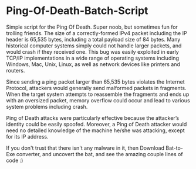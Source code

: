 # Ping-Of-Death-Batch-Script
Simple script for the Ping Of Death. Super noob, but sometimes fun for trolling friends. 
The size of a correctly-formed IPv4 packet including the IP header is 65,535 bytes, including a total payload size of 84 bytes. 
Many historical computer systems simply could not handle larger packets, and would crash if they received one. 
This bug was easily exploited in early TCP/IP implementations in a wide range of operating systems including Windows, 
Mac, Unix, Linux, as well as network devices like printers and routers.

Since sending a ping packet larger than 65,535 bytes violates the Internet Protocol, attackers would generally send malformed packets in fragments. 
When the target system attempts to reassemble the fragments and ends up with an oversized packet, memory overflow could occur and lead to various system problems including crash.

Ping of Death attacks were particularly effective because the attacker’s identity could be easily spoofed. 
Moreover, a Ping of Death attacker would need no detailed knowledge of the machine he/she was attacking, except for its IP address.

If you don't trust that there isn't any malware in it, then Download Bat-to-Exe converter, and uncovert the bat, and see the amazing couple lines of code :)

